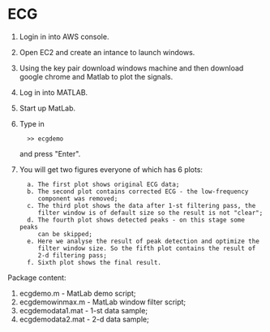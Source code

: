 # ECG

1. Login in into AWS console.

2. Open EC2 and create an intance to launch windows.

3. Using the key pair download windows machine and then download google chrome and Matlab to plot the signals.

4. Log in into MATLAB.

5. Start up MatLab.

6. Type in 

         >> ecgdemo

      and press "Enter".

7. You will get two figures everyone of which has 6 plots:

         a. The first plot shows original ECG data;
         b. The second plot contains corrected ECG - the low-frequency
            component was removed;
         c. The third plot shows the data after 1-st filtering pass, the
            filter window is of default size so the result is not "clear";
         d. The fourth plot shows detected peaks - on this stage some peaks
            can be skipped;
         e. Here we analyse the result of peak detection and optimize the
            filter window size. So the fifth plot contains the result of
            2-d filtering pass;
         f. Sixth plot shows the final result.

Package content:

   1. ecgdemo.m        - MatLab demo script;
   2. ecgdemowinmax.m  - MatLab window filter script;
   3. ecgdemodata1.mat - 1-st data sample;
   4. ecgdemodata2.mat - 2-d data sample;
   
